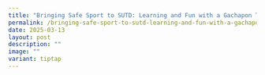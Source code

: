```yaml
---
title: "Bringing Safe Sport to SUTD: Learning and Fun with a Gachapon Twist!"
permalink: /bringing-safe-sport-to-sutd-learning-and-fun-with-a-gachapon-twist/
date: 2025-03-13
layout: post
description: ""
image: ""
variant: tiptap
---
```

